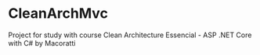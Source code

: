 # CleanArchMvc
Project for study with course Clean Architecture Essencial - ASP .NET Core with C# by Macoratti
